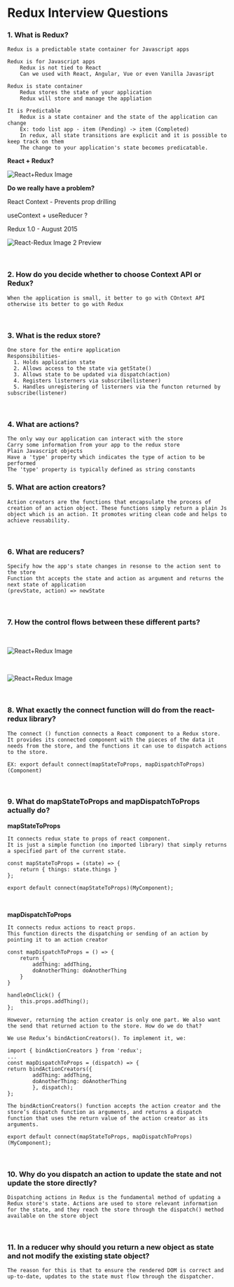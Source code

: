 # Redux Interview Questions

### **1. What is Redux?**

    Redux is a predictable state container for Javascript apps

    Redux is for Javascript apps
        Redux is not tied to React
        Can we used with React, Angular, Vue or even Vanilla Javasript
        
    Redux is state container
        Redux stores the state of your application
        Redux will store and manage the appliation

    It is Predictable
        Redux is a state container and the state of the application can change 
        Ex: todo list app - item (Pending) -> item (Completed)
        In redux, all state transitions are explicit and it is possible to keep track on them
        The change to your application's state becomes predicatable.


**React + Redux?**

![React+Redux Image](/docs/images/react-redux.png)


**Do we really have a problem?**

React Context - Prevents prop drilling

useContext + useReducer ?

Redux 1.0 - August 2015


![React-Redux Image 2 Preview](/docs/images/react-redux-2.png)

<br />

### **2. How do you decide whether to choose Context API or Redux?**

    When the application is small, it better to go with COntext API otherwise its better to go with Redux

<br/>

### **3. What is the redux store?**

    One store for the entire application
    Responsibilities-
      1. Holds application state
      2. Allows access to the state via getState()
      3. Allows state to be updated via dispatch(action)
      4. Registers listerners via subscribe(listener)
      5. Handles unregistering of listerners via the functon returned by subscribe(listener)

<br/>

### **4. What are actions?**

    The only way our application can interact with the store
    Carry some information from your app to the redux store
    Plain Javascript objects
    Have a 'type' property which indicates the type of action to be performed
    The 'type' property is typically defined as string constants

### **5. What are action creators?**

    Action creators are the functions that encapsulate the process of creation of an action object. These functions simply return a plain Js object which is an action. It promotes writing clean code and helps to achieve reusability.

<br/>

### **6. What are reducers?**

    Specify how the app's state changes in resonse to the action sent to the store
    Function tht accepts the state and action as argument and returns the next state of application
    (prevState, action) => newState

<br/>

### **7. How the control flows between these different parts?**

<br/>

![React+Redux Image](/docs/images/redux-flow.png)

<br />

![React+Redux Image](/docs/images/redux-flow-2.png)

<br />

### **8. What exactly the connect function will do from the react-redux library?**

    The connect () function connects a React component to a Redux store. It provides its connected component with the pieces of the data it needs from the store, and the functions it can use to dispatch actions to the store.

    EX: export default connect(mapStateToProps, mapDispatchToProps)(Component)

<br />

### **9. What do mapStateToProps and mapDispatchToProps actually do?**
    
**mapStateToProps**
    
    It connects redux state to props of react component.
    It is just a simple function (no imported library) that simply returns a specified part of the current state.

    const mapStateToProps = (state) => {
        return { things: state.things }
    };

    export default connect(mapStateToProps)(MyComponent);

<br />

**mapDispatchToProps**

    It connects redux actions to react props.
    This function directs the dispatching or sending of an action by pointing it to an action creator

    const mapDispatchToProps = () => {
        return {
            addThing: addThing,
            doAnotherThing: doAnotherThing
        }
    }

    handleOnClick() {
        this.props.addThing();
    };

    However, returning the action creator is only one part. We also want the send that returned action to the store. How do we do that?

    We use Redux’s bindActionCreators(). To implement it, we:

    import { bindActionCreators } from 'redux';
    ...
    const mapDispatchToProps = (dispatch) => {
    return bindActionCreators({
            addThing: addThing,
            doAnotherThing: doAnotherThing
            }, dispatch);
    };

    The bindActionCreators() function accepts the action creator and the store’s dispatch function as arguments, and returns a dispatch function that uses the return value of the action creator as its arguments.

    export default connect(mapStateToProps, mapDispatchToProps)(MyComponent);

<br />


### **10. Why do you dispatch an action to update the state and not update the store directly?**
    Dispatching actions in Redux is the fundamental method of updating a Redux store's state. Actions are used to store relevant information for the state, and they reach the store through the dispatch() method available on the store object

<br />

### **11. In a reducer why should you return a new object as state and not modify the existing state object?**

    The reason for this is that to ensure the rendered DOM is correct and up-to-date, updates to the state must flow through the dispatcher.


